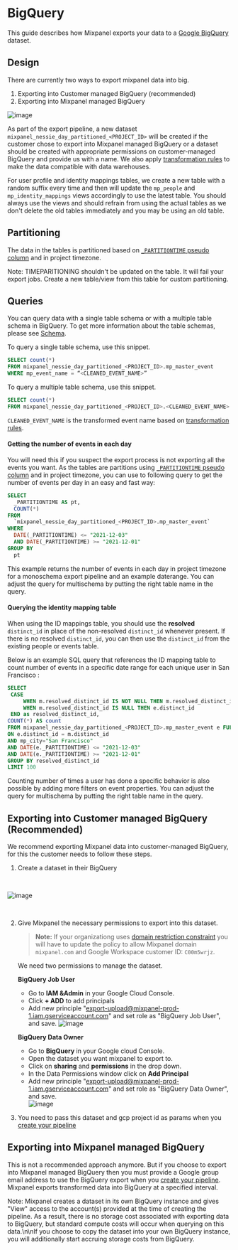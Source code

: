 # BigQuery

This guide describes how Mixpanel exports your data to a [Google BigQuery](https://cloud.google.com/bigquery/) dataset.  
## Design

There are currently two ways to export mixpanel data into big.
1. Exporting into Customer managed BigQuery (recommended)
2. Exporting into Mixpanel managed BigQuery  

![image](/230698685-c02cb9a1-d66f-42a7-8063-8e78b79e7b1f.png)


As part of the export pipeline, a new dataset `mixpanel_nessie_day_partitioned_<PROJECT_ID>` will be created if the customer chose to export into Mixpanel managed BigQuery or a dataset should be created with appropriate permissions on customer-managed BigQuery and provide us with a name. We also apply [transformation rules](/docs/data-pipelines/schematized-export-pipeline#transformation-rules) to make the data compatible with data warehouses. 

For user profile and identity mappings tables, we create a new table with a random suffix every time and then will update the `mp_people` and `mp_identity_mappings` views accordingly to use the latest table. You should always use the views and should refrain from using the actual tables as we don't delete the old tables immediately and you may be using an old table.

## Partitioning
The data in the tables is partitioned based on [`_PARTITIONTIME` pseudo column](https://cloud.google.com/bigquery/docs/querying-partitioned-tables#ingestion-time_partitioned_table_pseudo_columns) and in project timezone.

Note: TIMEPARITIONING shouldn't be updated on the table. It will fail your export jobs. Create a new table/view from this table for custom partitioning.

## Queries
You can query data with a single table schema or with a multiple table schema in BigQuery. To get more information about the table schemas, please see [Schema](/docs/data-pipelines/schematized-export-pipeline#schema).

To query a single table schema, use this snippet.
```sql
SELECT count(*)
FROM mixpanel_nessie_day_partitioned_<PROJECT_ID>.mp_master_event
WHERE mp_event_name = “<CLEANED_EVENT_NAME>”
```

To query a multiple table schema, use this snippet.
```sql
SELECT count(*)
FROM mixpanel_nessie_day_partitioned_<PROJECT_ID>.<CLEANED_EVENT_NAME>
```

`CLEANED_EVENT_NAME` is the transformed event name based on [transformation rules](/docs/data-pipelines/schematized-export-pipeline#transformation-rules).

#### Getting the number of events in each day
You will need this if you suspect the export process is not exporting all the events you want. As the tables are partitions using  [`_PARTITIONTIME` pseudo column](https://cloud.google.com/bigquery/docs/querying-partitioned-tables#ingestion-time_partitioned_table_pseudo_columns) and in project timezone, you can use to following query to get the number of events per day in an easy and fast way:

```sql
SELECT
  _PARTITIONTIME AS pt,
  COUNT(*)
FROM
  `mixpanel_nessie_day_partitioned_<PROJECT_ID>.mp_master_event`
WHERE
  DATE(_PARTITIONTIME) <= "2021-12-03"
  AND DATE(_PARTITIONTIME) >= "2021-12-01"
GROUP BY
  pt
```

This example returns the number of events in each day in project timezone for a monoschema export pipeline and an example daterange. You can adjust the query for multischema by putting the right table name in the query.

#### Querying the identity mapping table

When using the ID mappings table, you should use the **resolved** `distinct_id` in place of the non-resolved `distinct_id` whenever present. If there is no resolved `distinct_id`, you can then use the `distinct_id` from the existing people or events table.

Below is an example SQL query that references the ID mapping table to count number of events in a specific date range for each unique user in San Francisco :

```sql
SELECT
 CASE
     WHEN m.resolved_distinct_id IS NOT NULL THEN m.resolved_distinct_id
     WHEN m.resolved_distinct_id IS NULL THEN e.distinct_id
 END as resolved_distinct_id,
COUNT(*) AS count
FROM mixpanel_nessie_day_partitioned_<PROJECT_ID>.mp_master_event e FULL OUTER JOIN mixpanel_nessie_day_partitioned_<PROJECT_ID>.mp_identity_mappings_data_view m
ON e.distinct_id = m.distinct_id
AND mp_city="San Francisco"
AND DATE(e._PARTITIONTIME) <= "2021-12-03"
AND DATE(e._PARTITIONTIME) >= "2021-12-01"
GROUP BY resolved_distinct_id
LIMIT 100
```

Counting number of times a user has done a specific behavior is also possible by adding more filters on event properties. You can adjust the query for multischema by putting the right table name in the query.

## Exporting into Customer managed BigQuery (Recommended)
We recommend exporting Mixpanel data into customer-managed BigQuery, for this the customer needs to follow these steps.

1. Create a dataset in their BigQuery
<br />

   ![image](/230698727-1216833e-8321-46de-a388-8b554a00938c.png)

<br />

2. Give Mixpanel the necessary permissions to export into this dataset.

   > **Note:** If your organizationg uses [domain restriction constraint](https://cloud.google.com/resource-manager/docs/organization-policy/restricting-domains) you will have to update the policy to allow Mixpanel domain `mixpanel.com` and Google Workspace customer ID: `C00m5wrjz`.

   We need two permissions to manage the dataset. 

   **BigQuery Job User**
     * Go to **IAM &Admin** in your Google Cloud Console.
     * Click **+ ADD** to add principals
     * Add new principle "export-upload@mixpanel-prod-1.iam.gserviceaccount.com" and set role as "BigQuery Job User", and save.
       ![image](/230698732-4dadbccf-1eeb-4e64-a6c7-8926eb49e5cc.png)
    
   **BigQuery Data Owner**
     * Go to **BigQuery** in your Google cloud Console.
     * Open the dataset you want mixpanel to export to.
     * Click on **sharing** and **permissions** in the drop down. 
     * In the Data Permissions window click on **Add Principal** 
     * Add new principle "export-upload@mixpanel-prod-1.iam.gserviceaccount.com" and set role as "BigQuery Data Owner", and save.    
       ![image](/230698735-972aedb5-1352-4ebc-82c4-ef075679779b.png)

3. You need to pass this dataset and gcp project id as params when you [create your pipeline](https://developer.mixpanel.com/reference/create-warehouse-pipeline)

## Exporting into Mixpanel managed BigQuery

This is not a recommended approach anymore. But if you choose to export into Mixpanel managed BigQuery then you must provide a Google group email address to use the BigQuery export when you [create your pipeline](https://developer.mixpanel.com/reference/create-warehouse-pipeline). Mixpanel exports transformed data into BigQuery at a specified interval. 

Note: Mixpanel creates a dataset in its own BigQuery instance and gives \"View\" access to the account(s) provided at the time of creating the pipeline. As a result, there is no storage cost associated with exporting data to BigQuery, but standard compute costs will occur when querying on this data.\n\nIf you choose to copy the dataset into your own BigQuery instance, you will additionally start accruing storage costs from BigQuery.
